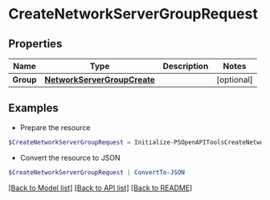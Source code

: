 # CreateNetworkServerGroupRequest
## Properties

Name | Type | Description | Notes
------------ | ------------- | ------------- | -------------
**Group** | [**NetworkServerGroupCreate**](NetworkServerGroupCreate.md) |  | [optional] 

## Examples

- Prepare the resource
```powershell
$CreateNetworkServerGroupRequest = Initialize-PSOpenAPIToolsCreateNetworkServerGroupRequest  -Group null
```

- Convert the resource to JSON
```powershell
$CreateNetworkServerGroupRequest | ConvertTo-JSON
```

[[Back to Model list]](../README.md#documentation-for-models) [[Back to API list]](../README.md#documentation-for-api-endpoints) [[Back to README]](../README.md)

